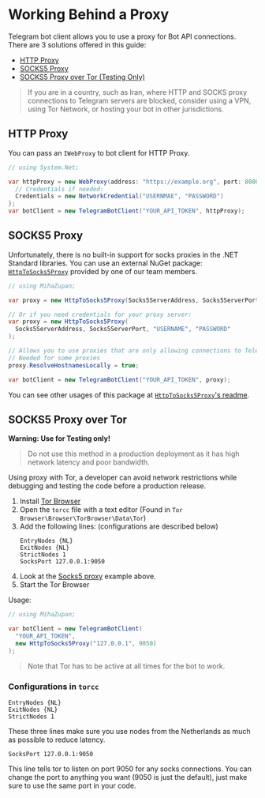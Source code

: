 # Working Behind a Proxy

Telegram bot client allows you to use a proxy for Bot API connections. There are 3 solutions offered in this guide:

- [HTTP Proxy](#http-proxy)
- [SOCKS5 Proxy](#socks5-proxy)
- [SOCKS5 Proxy over Tor (Testing Only)](#socks5-proxy-over-tor)

> If you are in a country, such as Iran, where HTTP and SOCKS proxy connections to Telegram servers are blocked, consider using a VPN, using Tor Network, or hosting your bot in other jurisdictions.

## HTTP Proxy

You can pass an `IWebProxy` to bot client for HTTP Proxy.

```csharp
// using System.Net;

var httpProxy = new WebProxy(address: "https://example.org", port: 8080) {
  // Credentials if needed:
  Credentials = new NetworkCredential("USERNMAE", "PASSWORD")
};
var botClient = new TelegramBotClient("YOUR_API_TOKEN", httpProxy);
```

## SOCKS5 Proxy

Unfortunately, there is no built-in support for socks proxies in the .NET Standard libraries.
You can use an external NuGet package: [`HttpToSocks5Proxy`] provided by one of our team members.

```csharp
// using MihaZupan;

var proxy = new HttpToSocks5Proxy(Socks5ServerAddress, Socks5ServerPort);

// Or if you need credentials for your proxy server:
var proxy = new HttpToSocks5Proxy(
  Socks5ServerAddress, Socks5ServerPort, "USERNAME", "PASSWORD"
);

// Allows you to use proxies that are only allowing connections to Telegram
// Needed for some proxies
proxy.ResolveHostnamesLocally = true;

var botClient = new TelegramBotClient("YOUR_API_TOKEN", proxy);
```

You can see other usages of this package at [`HttpToSocks5Proxy`'s readme].

## SOCKS5 Proxy over Tor

**Warning: Use for Testing only!**

> Do not use this method in a production deployment as it has high network latency and poor bandwidth.

Using proxy with Tor, a developer can avoid network restrictions while debugging and testing the code
before a production release.

1. Install [Tor Browser]
2. Open the `torcc` file with a text editor (Found in `Tor Browser\Browser\TorBrowser\Data\Tor`)
3. Add the following lines: (configurations are described below)
    ```text
    EntryNodes {NL}
    ExitNodes {NL}
    StrictNodes 1
    SocksPort 127.0.0.1:9050
    ```
4. Look at the [Socks5 proxy](#socks5-proxy) example above.
5. Start the Tor Browser

Usage:

```csharp
// using MihaZupan;

var botClient = new TelegramBotClient(
  "YOUR_API_TOKEN",
  new HttpToSocks5Proxy("127.0.0.1", 9050)
);
```

> Note that Tor has to be active at all times for the bot to work.

### Configurations in `torcc`

```text
EntryNodes {NL}
ExitNodes {NL}
StrictNodes 1
```

These three lines make sure you use nodes from the Netherlands as much as possible to reduce latency.

`SocksPort 127.0.0.1:9050`

This line tells tor to listen on port 9050 for any socks connections.
You can change the port to anything you want (9050 is just the default), just make sure to use the same port in your code.

[`HttpToSocks5Proxy`]: https://www.nuget.org/packages/HttpToSocks5Proxy/
[`HttpToSocks5Proxy`'s readme]: https://github.com/MihaZupan/HttpToSocks5Proxy/blob/master/README.md#usage-with-telegrambot-library
[Tor Browser]: https://www.torproject.org/